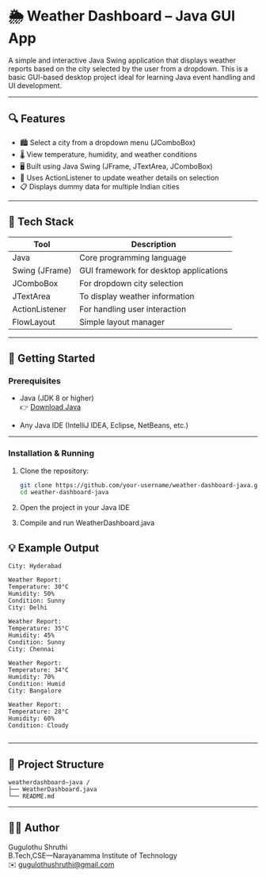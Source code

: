 # 🌦️ Weather Dashboard – Java GUI App

A simple and interactive Java Swing application that displays weather reports based on the city selected by the user from a dropdown. This is a basic GUI-based desktop project ideal for learning Java event handling and UI development.

---

## 🔍 Features

- 🏙️ Select a city from a dropdown menu (JComboBox)  
- 🌡️ View temperature, humidity, and weather conditions  
- 🖥️ Built using Java Swing (JFrame, JTextArea, JComboBox)  
- 🧠 Uses ActionListener to update weather details on selection  
- 📋 Displays dummy data for multiple Indian cities

---

## 🧰 Tech Stack

| Tool           | Description                                 |
|----------------|---------------------------------------------|
| Java           | Core programming language                   |
| Swing (JFrame) | GUI framework for desktop applications      |
| JComboBox      | For dropdown city selection                 |
| JTextArea      | To display weather information              |
| ActionListener | For handling user interaction               |
| FlowLayout     | Simple layout manager                       |

---

## 🚀 Getting Started

### Prerequisites

- Java (JDK 8 or higher)  
  👉 [Download Java](https://www.oracle.com/java/technologies/javase-downloads.html)

- Any Java IDE (IntelliJ IDEA, Eclipse, NetBeans, etc.)

---

### Installation & Running

1. Clone the repository:

   ```bash
   git clone https://github.com/your-username/weather-dashboard-java.git
   cd weather-dashboard-java
2. Open the project in your Java IDE

3. Compile and run WeatherDashboard.java
   

## 💡 Example Output

```
City: Hyderabad

Weather Report:
Temperature: 30°C
Humidity: 50%
Condition: Sunny
City: Delhi

Weather Report:
Temperature: 35°C
Humidity: 45%
Condition: Sunny
City: Chennai

Weather Report:
Temperature: 34°C
Humidity: 70%
Condition: Humid
City: Bangalore

Weather Report:
Temperature: 28°C
Humidity: 60%
Condition: Cloudy


```

---

## 📂 Project Structure

```
weatherdashboard–java /
├── WeatherDashboard.java
└── README.md
```

---

## 🙋‍♀️ Author

Gugulothu Shruthi  
B.Tech,CSE—Narayanamma Institute of Technology  
✉️ [gugulothushruthi@gmail.com](mailto:gugulothushruthi@gmail.com)

